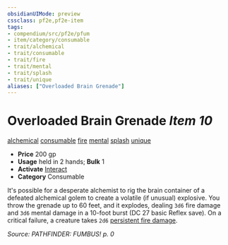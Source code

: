 ```yaml
---
obsidianUIMode: preview
cssclass: pf2e,pf2e-item
tags:
- compendium/src/pf2e/pfum
- item/category/consumable
- trait/alchemical
- trait/consumable
- trait/fire
- trait/mental
- trait/splash
- trait/unique
aliases: ["Overloaded Brain Grenade"]
---
```

# Overloaded Brain Grenade *Item 10*  
[alchemical](rules/traits/alchemical.md)  [consumable](rules/traits/consumable.md)  [fire](rules/traits/fire.md)  [mental](rules/traits/mental.md)  [splash](rules/traits/splash.md)  [unique](rules/traits/unique.md)  

- **Price** 200 gp
- **Usage** held in 2 hands; **Bulk** 1
- **Activate** [Interact](rules/actions/interact.md)
- **Category** Consumable

It's possible for a desperate alchemist to rig the brain container of a defeated alchemical golem to create a volatile (if unusual) explosive. You throw the grenade up to 60 feet, and it explodes, dealing `3d6` fire damage and `3d6` mental damage in a 10-foot burst (DC 27 basic Reflex save). On a critical failure, a creature takes `2d6` [persistent fire damage](rules/conditions.md#Persistent%20Damage).

*Source: PATHFINDER: FUMBUS! p. 0*